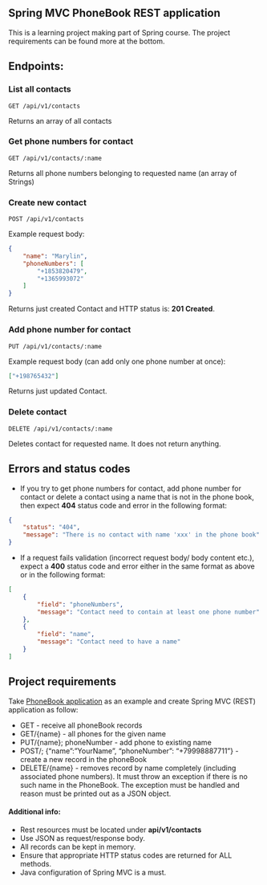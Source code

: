 ## Spring MVC PhoneBook REST application
This is a learning project making part of Spring course. The project requirements can be found more at the bottom.

## Endpoints:

### List all contacts
`GET /api/v1/contacts`

Returns an array of all contacts

### Get phone numbers for contact
`GET /api/v1/contacts/:name`

Returns all phone numbers belonging to requested name (an array of Strings)

### Create new contact
`POST /api/v1/contacts`

Example request body:
```JSON
{
	"name": "Marylin",
	"phoneNumbers": [
		"+1853820479",
		"+1365993072"
	]
}
```
Returns just created Contact and HTTP status is: **201 Created**.

### Add phone number for contact
`PUT /api/v1/contacts/:name`

Example request body (can add only one phone number at once):
```JSON
["+198765432"]
```
Returns just updated Contact.


### Delete contact
`DELETE /api/v1/contacts/:name`

Deletes contact for requested name. It does not return anything.

## Errors and status codes
- If you try to get phone numbers for contact, add phone number for contact or delete a contact using a name that is not in the phone book, 
then expect **404** status code and error in the following format:

```JSON
{
    "status": "404",
    "message": "There is no contact with name 'xxx' in the phone book"
}
```

- If a request fails validation (incorrect request body/ body content etc.), 
expect a **400** status code and error either in the same format as above or in the following format:

```JSON
[
    {
        "field": "phoneNumbers",
        "message": "Contact need to contain at least one phone number"
    },
    {
        "field": "name",
        "message": "Contact need to have a name"
    }
]
```


## Project requirements
Take [PhoneBook application](https://github.com/jjaniak/phonebook) as an example  and create Spring MVC (REST) application as follow:

- GET - receive all phoneBook records
- GET/{name} - all phones for the given name
- PUT/{name}; phoneNumber - add phone to existing name
- POST/; {“name”:”YourName”, “phoneNumber”: “+79998887711”} - create a new record in the phoneBook
- DELETE/{name} - removes record by name completely (including associated phone numbers).
It must throw an exception if there is no such name in the PhoneBook. The exception must be handled and reason must be printed out as a JSON object.

#### Additional info:
- Rest resources must be located under **api/v1/contacts**
- Use JSON as request/response body.
- All records can be kept in memory.
- Ensure that appropriate HTTP status codes are returned for ALL methods.
- Java configuration of Spring MVC is a must.